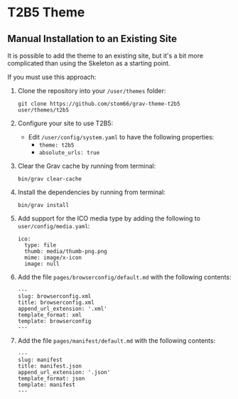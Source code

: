 # T2B5 Theme

## Manual Installation to an Existing Site

It is possible to add the theme to an existing site, but it's a bit more complicated than using the Skeleton as a starting point.

If you must use this approach:

1.  Clone the repository into your `/user/themes` folder:

    ```
    git clone https://github.com/stom66/grav-theme-t2b5 user/themes/t2b5
    ```

1.  Configure your site to use T2B5:

    -   Edit `/user/config/system.yaml` to have the following properties:
        -   `theme: t2b5`
        -   `absolute_urls: true`

1.  Clear the Grav cache by running from terminal:

    ```
    bin/grav clear-cache
    ```

1.  Install the dependencies by running from terminal:

    ```
    bin/grav install
    ```

1.  Add support for the ICO media type by adding the following to `user/config/media.yaml`:

    ```
    ico:
      type: file
      thumb: media/thumb-png.png
      mime: image/x-icon
      image: null
    ```

1.  Add the file `pages/browserconfig/default.md` with the following contents:

    ```
    ---
    slug: browserconfig.xml
    title: browserconfig.xml
    append_url_extension: '.xml'
    template_format: xml
    template: browserconfig
    ---
    ```

1.  Add the file `pages/manifest/default.md` with the following contents:

    ```
    ---
    slug: manifest
    title: manifest.json
    append_url_extension: '.json'
    template_format: json
    template: manifest
    ---
    ```
